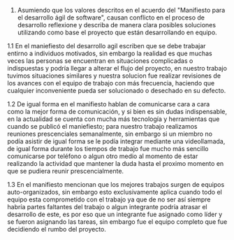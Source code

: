 1. Asumiendo que los valores descritos en el acuerdo del "Manifiesto para el desarrollo ágil de software", causan conflicto en el proceso de desarrollo reflexione y describa de manera clara posibles soluciones utilizando como base el proyecto que están desarrollando en equipo.

1.1 En el maniefiesto del desarrollo agil escriben que se debe trabajar entirno a individuos motivados, sin embargo la realidad es que muchas veces las personas se encuentran en situaciones complicadas o indispuestas y podría llegar a alterar el flujo del proyecto, en nuestro trabajo tuvimos situaciones similares y nuestra solucion fue realizar revisiones de los avances con el equipo de trabajo con más frecuencia, haciendo que cualquier inconveniente pueda ser solucionado o desechado en su defecto. 

1.2 De igual forma en el manifiesto hablan de comunicarse cara a cara como la mejor forma de comunicación, y si bien es sin dudas indispensable, en la actualidad se cuenta con mucha más tecnología y herramientas que cuando se publicó el maniefiesto; para nuestro trabajo realizamos reuniones prescenciales semanalmente, sin embargo si un miembro no podía asistir de igual forma se le podía integrar mediante una videollamada, de igual forma durante los tiempos de trabajo fue mucho más sencillo comunicarse por teléfono o algun otro medio al momento de estar realizando la actividad que mantener la duda hasta el proximo momento en que se pudiera reunir prescencialmente. 

1.3 En el manifiesto mencionan que los mejores trabajos surgen de equipos auto-organizados, sin embargo esto exclusivamente aplica cuando todo el equipo esta comprometido con el trabajo ya que de no ser así siempre habría partes faltantes del trabajo o algun integrante podría atrasar el desarrollo de este, es por eso que un integrante fue asignado como líder y se fueron asignando las tareas, sin embargo fue el equipo completo que fue decidiendo el rumbo del proyecto.
